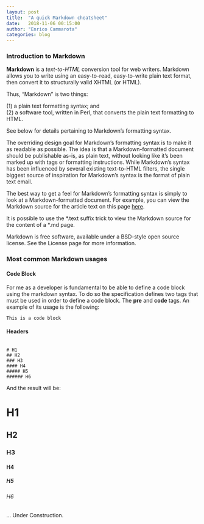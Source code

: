 ```yaml
---
layout: post
title:  "A quick Markdown cheatsheet"
date:   2018-11-06 00:15:00
author:	"Enrico Cammarota"
categories: blog
---
```


<h3>Introduction to Markdown</h3>

**Markdown** is a *text-to-HTML* conversion tool for web writers. Markdown allows you to write using an easy-to-read, easy-to-write 
plain text format, then convert it to structurally valid XHTML (or HTML).

Thus, “Markdown” is two things: 

(1) a plain text formatting syntax; and <br>
(2) a software tool, written in Perl, that converts the plain text formatting to HTML. <br>
 
See below for details pertaining to Markdown’s formatting syntax.

The overriding design goal for Markdown’s formatting syntax is to make it as readable as possible. The idea is that a 
Markdown-formatted document should be publishable as-is, as plain text, without looking like it’s been marked up with tags 
or formatting instructions. While Markdown’s syntax has been influenced by several existing text-to-HTML filters, the 
single biggest source of inspiration for Markdown’s syntax is the format of plain text email.

The best way to get a feel for Markdown’s formatting syntax is simply to look at a Markdown-formatted document. 
For example, you can view the Markdown source for the article text on this page [here](http://daringfireball.net/projects/markdown/index.text). 


It is possible to use the *.text suffix trick to view the Markdown source for the content of a *.md page.

Markdown is free software, available under a BSD-style open source license. See the License page for more information.

<h3>Most common Markdown usages</h3>

<h4>Code Block</h4>

For me as a developer is fundamental to be able to define a code block using the markdown syntax. To do so the specification
defines two tags that must be used in order to define a code block. The **pre** and **code** tags. An example of its usage is 
the following:

<pre><code>This is a code block</code></pre>

<h4>Headers</h4>

<pre><code>
# H1
## H2
### H3
#### H4
##### H5
###### H6
</code></pre>

And the result will be:

# H1
## H2
### H3
#### H4
##### H5
###### H6

... Under Construction.